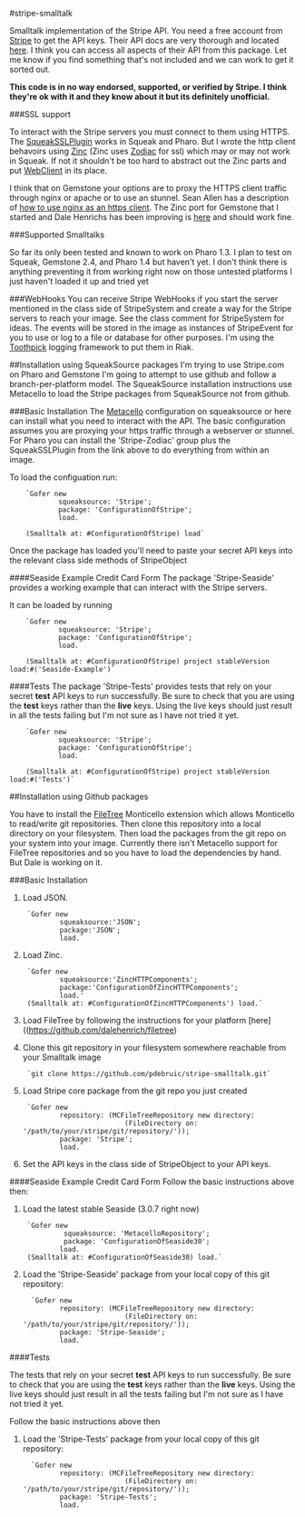 #stripe-smalltalk


Smalltalk implementation of the Stripe API. You need a free account from [Stripe](http://www.stripe.com) to get the API keys. Their API docs are very thorough and located [here](https://stripe.com/docs/api). I think you can access all aspects of their API from this package.  Let me know if you find something that's not included and we can work to get it sorted out. 

**This code is in no way endorsed, supported, or verified by Stripe. I think they're ok with it and they know about it but its definitely unofficial.**


###SSL support

To interact with the Stripe servers you must connect to them using HTTPS.  The [SqueakSSLPlugin](https://github.com/itsmeront/squeakssl) works in Squeak and Pharo.  But I wrote the http client behavoirs using [Zinc](http://zn.stfx.eu/zn/index.html) (Zinc uses [Zodiac](http://zdc.stfx.eu/) for ssl) which may or may not work in Squeak. If not it shouldn't be too hard to abstract out the Zinc parts and put [WebClient](http://www.squeaksource.com/WebClient.html) in its place. 

I think that on Gemstone your options are to proxy the HTTPS client traffic through nginx or apache or to use an stunnel. Sean Allen has a description of [how to use nginx as an https client](http://www.monkeysnatchbanana.com/posts/2010/06/22/faking-a-https-client-for-glass.html).  The Zinc port for Gemstone that I started and Dale Henrichs has been improving is [here](https://github.com/glassdb/zinc) and should work fine.

###Supported Smalltalks

So far its only been tested and known to work on Pharo 1.3.  I plan to test on Squeak, Gemstone 2.4, and Pharo 1.4 but haven't yet.  I don't think there is anything preventing it from working right now on those untested platforms I just haven't loaded it up and tried yet

###WebHooks
You can receive Stripe WebHooks if you start the server mentioned in the class side of StripeSystem and create a way for the Stripe servers to reach your image.  See the class comment for StripeSystem for ideas.   The events will be stored in the image as instances of StripeEvent for you to use or log to a file or database for other purposes.  I'm using the [Toothpick](http://www.metaprog.com/Toothpick/index.html) logging framework to put them in Riak.  


##Installation using SqueakSource packages
I'm trying to use Stripe.com on Pharo and Gemstone I'm going to attempt to use github and follow a branch-per-platform model. The SqueakSource installation instructions use Metacello to load the Stripe packages from SqueakSource not from github.




###Basic Installation
The [Metacello](https://code.google.com/p/metacello/) configuration on squeaksource or here can install what you need to interact with the API.  The basic configuration assumes you are proxying your https traffic through a webserver or stunnel.  For Pharo you can install the 'Stripe-Zodiac' group plus the SqueakSSLPlugin from the link above to do everything from within an image.

To load the configuation run:

        `Gofer new
                squeaksource: 'Stripe';
                package: 'ConfigurationOfStripe';
                load. 

        (Smalltalk at: #ConfigurationOfStripe) load`
        
Once the package has loaded you'll need to paste your secret API keys into the relevant class side methods of StripeObject
        

####Seaside Example Credit Card Form
The package 'Stripe-Seaside' provides a working example that can interact with the Stripe servers. 

It can be loaded by running

        `Gofer new
                squeaksource: 'Stripe';
                package: 'ConfigurationOfStripe';
                load. 

        (Smalltalk at: #ConfigurationOfStripe) project stableVersion load:#('Seaside-Example')`

####Tests
The package 'Stripe-Tests' provides tests that rely on your secret **test** API keys to run successfully.  Be sure to check that you are using the **test** keys rather than the **live** keys.  Using the live keys should just result in all the tests failing but I'm not sure as I have not tried it yet.

        `Gofer new
                squeaksource: 'Stripe';
                package: 'ConfigurationOfStripe';
                load. 

        (Smalltalk at: #ConfigurationOfStripe) project stableVersion load:#('Tests')`
        
##Installation using Github packages

You have to install the [FileTree](https://github.com/dalehenrich/filetree) Monticello extension which allows Monticello to read/write git repositories.  Then clone this repository into a local directory on your filesystem.  Then load the packages from the git repo on your system into your image.  Currently there isn't Metacello support for FileTree repositories and so you have to load the dependencies by hand.  But Dale is working on it.

###Basic Installation


1. Load JSON.

        `Gofer new
                squeaksource:'JSON';
                package:'JSON';
                load.`

2. Load Zinc.

        `Gofer new
                squeaksource:'ZincHTTPComponents';
                package:'ConfigurationOfZincHTTPComponents';
                load.'
        (Smalltalk at: #ConfigurationOfZincHTTPComponents') load.`
        
1. Load FileTree by following the instructions for your platform [here]((https://github.com/dalehenrich/filetree)

1. Clone this git repository in your filesystem somewhere reachable from your Smalltalk image

        `git clone https://github.com/pdebruic/stripe-smalltalk.git`

3. Load Stripe core package from the git repo you just created
        
        `Gofer new
                repository: (MCFileTreeRepository new directory: 
                                (FileDirectory on: '/path/to/your/stripe/git/repository/'));
                package: 'Stripe';
                load.`

4. Set the API keys in the class side of StripeObject to your API keys.

####Seaside Example Credit Card Form
Follow the basic instructions above then:

1. Load the latest stable Seaside (3.0.7 right now)
        
        `Gofer new
                 squeaksource: 'MetacelloRepository';
                 package: 'ConfigurationOfSeaside30';
                load.
        (Smalltalk at: #ConfigurationOfSeaside30) load.`

1. Load the 'Stripe-Seaside' package from your local copy of this git repository:

         `Gofer new
                repository: (MCFileTreeRepository new directory: 
                                (FileDirectory on: '/path/to/your/stripe/git/repository/'));
                package: 'Stripe-Seaside';
                load.`
                
####Tests

The tests  that rely on your secret **test** API keys to run successfully.  Be sure to check that you are using the **test** keys rather than the **live** keys.  Using the live keys should just result in all the tests failing but I'm not sure as I have not tried it yet.

Follow the basic instructions above then

1. Load the 'Stripe-Tests' package from your local copy of this git repository:

         `Gofer new
                repository: (MCFileTreeRepository new directory: 
                                (FileDirectory on: '/path/to/your/stripe/git/repository/'));
                package: 'Stripe-Tests';
                load.`

